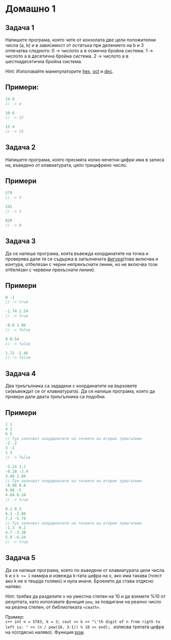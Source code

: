 Домашно 1
===============
Задача 1
-----------
Напишете програма, която чете от конзолата две цели положителни числа (a, b) и в зависимост от остатъка при делението на b и 3 отпечатва следното:
0 -> числото a в осмична бройна система.
1 -> числото a в десетична бройна система.
2 -> числото a в шестнадесетична бройна система.

Hint: Използвайте манипулаторите
[hex](http://www.cplusplus.com/reference/ios/hex/), [oct](http://www.cplusplus.com/reference/ios/oct/) и [dec](http://www.cplusplus.com/reference/ios/dec/).

Примери:
----------
```c++
14 8
// -> e

10 6
// -> 12

15 4
// -> 15
```
Задача 2
-----------
Напишете програма, която пресмята колко нечетни цифри има в записа на, въведено от клавиатурата, цяло трицифрено число.

Примери
--------

```c++
579
// -> 3

241
// -> 1

820
// -> 0
```
Задача 3
---------
Да се напише програма, коята въвежда координатите на точка и проверява дали тя се съдържа в запълнената [фигура](http://img5.imageshack.us/img5/2737/wiwv.png)(това включва и контура, отбелязан с черни непрекъснати линии, но не включва този отбелязан с червени прекъснати линии).

Примери
---------
```c++
0 -1
// -> true

-1.74 1.54
// -> true

-0.8 1.86
// -> false

0 0.54
// -> false

1.72 -2.46
// -> false
```
Задача 4
-----------

Два триъгълника са зададени с координатите на върховете си(въвеждат се от клавиатурата). Да се напише програма, която да провери дали двата триъгълника са подобни.

Примери
--------

```c++
1 1
4 1
6 5
// Тук започват координатите на точките на втория триъгълник
-2 -2
3 -1
1 3
// -> false

-2.14 3.2
-0.18 -2.4
3.48 2.84
// Тук започват координатите на точките на втория триъгълник
-0.98 0.6
0.98 -5
4.64 0.24
// -> true

0.1 0.3
6.1 -2.88
7.3 -5.74
// Тук започват координатите на точките на втория триъгълник
-1.3 -0.2
4.7 -3.38
5.9 -6.24
// -> true
```
Задача 5
------------
Да се напише програма, която по въведени от клавиатурата цели числа k и x `k >= 1` намира и извежда k-тата цифра на x, ако има такава (тоест ако k не      е твърде голямо) и нула иначе. Броенето да става отдясно наляво.

Hint: трябва да разделите x на уместна степен на 10 и да вземете %10 от резултата, като използвате функция `pow`, за повдигане на реално число на реална степен, от библиотеката `<cmath>`.

Пример:   
    ```c++
    int n = 5783, k = 3;
    cout << k << "\'th digit of n from rigth to left is: "
              << (n / pow(10, 3-1)) % 10 << endl;
    ``` 
    изписва третата цифра на n(отдясно наляво). 
    Функция [pow](http://www.cplusplus.com/reference/cmath/pow/).
